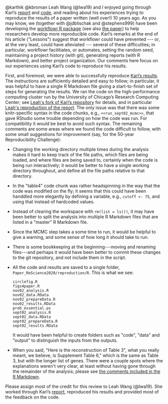 @karthik @kbroman Leah Wang (@lwa19) and I enjoyed going through
Karl’s [report][article] and [code][repo], and reading about his
experiences trying to reproduce the results of a paper written (well
over!) 10 years ago. As you may know, we (together with @jdblischak
and @stephens999) have been developing the
[workflowr R package][workflowr-pkg] (see also
[the paper][workflowr-paper]) to help researchers develop more
reproducible code. Karl’s remarks at the end of his article
("Lessons") suggest that workflowr could have prevented --- or, at the
very least, could have alleviated --- several of these difficulties;
in particular, workflowr facilitiates, or automates, setting the
random seed, maintaining a project history (with git), generating
reports (with R Markdown), and better project organization. Our
comments here focus on our experiences using Karl’s code to reproduce
his results.

First, and foremost, we were able to successfully reproduce
[Karl’s results][reproduction]. The instructions are sufficiently
detailed and easy to follow; in particular, it was helpful to have a
single R Markdown file giving a start-to-finish set of steps for
generating the results. We ran the code on the high-performance
computing cluster run by the University of Chicago’s Research
Computing Center; see [Leah's fork of Karl’s repository][repo-fork]
for details, and in particular [Leah's reproduction of the
report][reproduction-copy]. The only issue was that there was some
knitr-specific syntax in the code chunks, e.g., `<<run_sept02_mcmc>>`,
that gave RStudio some trouble depending on how the code was run. For
compatibility it would be best to avoid such syntax. The remaining
comments are some areas where we found the code difficult to follow,
with some small suggestions for improvement (say, for the 50-year
Reproducibility Challenge):

+ Changing the working directory multiple times during the analysis
  makes it hard to keep track of the file paths, which files are being
  loaded, and where files are being saved to, certainly when the code
  is being run interactively; it would be better to have a single
  working directory throughout, and define all the file paths relative
  to that directory.

+ In the "table4" code chunk was rather headspinning in the way that
  the code was modified on the fly; it seems that this could have been
  handdled more elegantly by defining a variable, e.g., `cutoff <-
  75`, and using that instead of hardcoded values. 

+ Instead of clearing the workspace with `rm(list = ls())`, it may
  have been better to split the analysis into multiple R Markdown
  files that are listed in a "master" R Markdown file.

+ Since the MCMC step takes a some time to run, it would be helpful to
  give a warning, and some sense of how long it should take to run.

+ There is some bookkeeping at the beginning---moving and renaming
  files---and perhaps it would have been better to commit these
  changes to the git repository, and not include them in the script.

+ All the code and results are saved to a single folder,
  `Paper_ReScience2020/reproduction/R`. This is what we see:

    ```
    circlefig.R
    figs4paper.R
    nov02_analysis.R
    nov02_data.RData
    nov02_prepareData.R
    nov02_results.RData
    prob_essential.ps
    sept02_analysis.R
    sept02_data.RData
    sept02_prepareData.R
    sept02_results.RData
    ```

  It would have been helpful to create folders such as "code", "data"
  and "output" to distinguish the inputs from the outputs.

+ When you said, "Here is the reconstruction of Table 3", what you
  really meant, we believe, is Supplement Table 6," which is the same
  as Table 3, but with the longer list of genes. There were a couple
  spots where the explanations weren't very clear, at least without
  having gone through the remainder of the analysis; please see
  [the comments included in the R Markdown][reproduction-copy].

Please assign most of the credit for this review to Leah Wang (@lwa19).
She worked through Karl’s [report][reproduction], reproduced his
results and provided most of the feedback on the code.

[article]: https://kbroman.org/Paper_ReScience2020/article/article.pdf
[repo]: https://github.com/kbroman/Paper_ReScience2020
[repo-fork]: https://github.com/lwa19/Paper_ReScience2020
[reproduction]: https://kbroman.org/Paper_ReScience2020/reproduction/reproduction.html
[reproduction-copy]: https://lwa19.github.io/Paper_ReScience2020/reproduction/reproduction.html
[workflowr-pkg]: https://cran.r-project.org/package=workflowr
[workflowr-paper]: https://doi.org/10.12688/f1000research.20843.1
